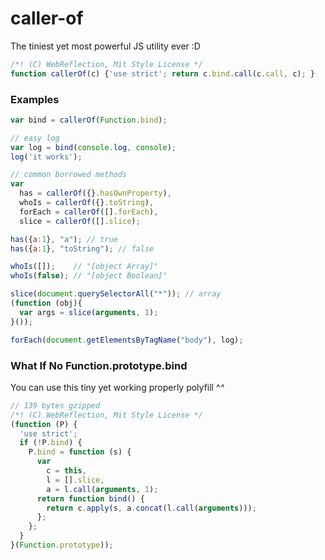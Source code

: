 caller-of
=========

The tiniest yet most powerful JS utility ever :D

```JavaScript
/*! (C) WebReflection, Mit Style License */
function callerOf(c) {'use strict'; return c.bind.call(c.call, c); }
```

### Examples
```JavaScript
var bind = callerOf(Function.bind);

// easy log
var log = bind(console.log, console);
log('it works');

// common borrowed methods
var
  has = callerOf({}.hasOwnProperty),
  whoIs = callerOf({}.toString),
  forEach = callerOf([].forEach),
  slice = callerOf([].slice);

has({a:1}, "a"); // true
has({a:1}, "toString"); // false

whoIs([]);    // "[object Array]"
whoIs(false); // "[object Boolean]"

slice(document.querySelectorAll("*")); // array
(function (obj){
  var args = slice(arguments, 1);
}());

forEach(document.getElementsByTagName("body"), log);
```

### What If No Function.prototype.bind
You can use this tiny yet working properly polyfill ^_^_
```JavaScript
// 139 bytes gzipped
/*! (C) WebReflection, Mit Style License */
(function (P) {
  'use strict';
  if (!P.bind) {
    P.bind = function (s) {
      var
        c = this,
        l = [].slice,
        a = l.call(arguments, 1);
      return function bind() {
        return c.apply(s, a.concat(l.call(arguments)));
      };
    };
  }
}(Function.prototype));
```